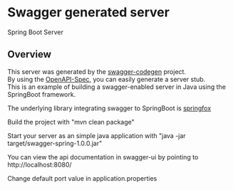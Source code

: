 # Swagger generated server

Spring Boot Server 


## Overview  
This server was generated by the [swagger-codegen](https://github.com/swagger-api/swagger-codegen) project.  
By using the [OpenAPI-Spec](https://github.com/swagger-api/swagger-core), you can easily generate a server stub.  
This is an example of building a swagger-enabled server in Java using the SpringBoot framework.  

The underlying library integrating swagger to SpringBoot is [springfox](https://github.com/springfox/springfox)  

Build the project with "mvn clean package"

Start your server as an simple java application with "java -jar target/swagger-spring-1.0.0.jar"

You can view the api documentation in swagger-ui by pointing to  
http://localhost:8080/  

Change default port value in application.properties